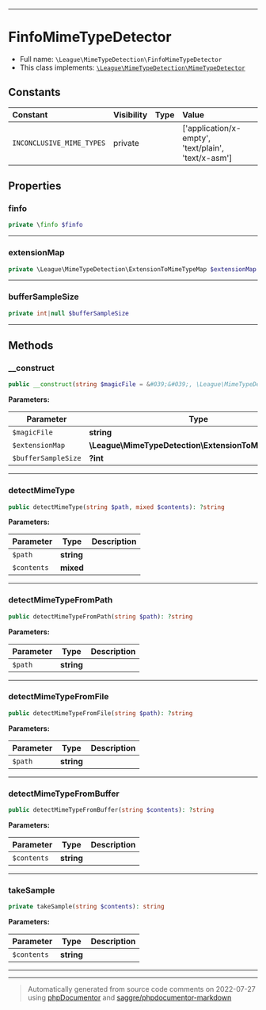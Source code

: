***

# FinfoMimeTypeDetector





* Full name: `\League\MimeTypeDetection\FinfoMimeTypeDetector`
* This class implements:
[`\League\MimeTypeDetection\MimeTypeDetector`](./MimeTypeDetector.md)


## Constants

| Constant | Visibility | Type | Value |
|:---------|:-----------|:-----|:------|
|`INCONCLUSIVE_MIME_TYPES`|private| |[&#039;application/x-empty&#039;, &#039;text/plain&#039;, &#039;text/x-asm&#039;]|

## Properties


### finfo



```php
private \finfo $finfo
```






***

### extensionMap



```php
private \League\MimeTypeDetection\ExtensionToMimeTypeMap $extensionMap
```






***

### bufferSampleSize



```php
private int|null $bufferSampleSize
```






***

## Methods


### __construct



```php
public __construct(string $magicFile = &#039;&#039;, \League\MimeTypeDetection\ExtensionToMimeTypeMap $extensionMap = null, ?int $bufferSampleSize = null): mixed
```








**Parameters:**

| Parameter | Type | Description |
|-----------|------|-------------|
| `$magicFile` | **string** |  |
| `$extensionMap` | **\League\MimeTypeDetection\ExtensionToMimeTypeMap** |  |
| `$bufferSampleSize` | **?int** |  |




***

### detectMimeType



```php
public detectMimeType(string $path, mixed $contents): ?string
```








**Parameters:**

| Parameter | Type | Description |
|-----------|------|-------------|
| `$path` | **string** |  |
| `$contents` | **mixed** |  |




***

### detectMimeTypeFromPath



```php
public detectMimeTypeFromPath(string $path): ?string
```








**Parameters:**

| Parameter | Type | Description |
|-----------|------|-------------|
| `$path` | **string** |  |




***

### detectMimeTypeFromFile



```php
public detectMimeTypeFromFile(string $path): ?string
```








**Parameters:**

| Parameter | Type | Description |
|-----------|------|-------------|
| `$path` | **string** |  |




***

### detectMimeTypeFromBuffer



```php
public detectMimeTypeFromBuffer(string $contents): ?string
```








**Parameters:**

| Parameter | Type | Description |
|-----------|------|-------------|
| `$contents` | **string** |  |




***

### takeSample



```php
private takeSample(string $contents): string
```








**Parameters:**

| Parameter | Type | Description |
|-----------|------|-------------|
| `$contents` | **string** |  |




***


***
> Automatically generated from source code comments on 2022-07-27 using [phpDocumentor](http://www.phpdoc.org/) and [saggre/phpdocumentor-markdown](https://github.com/Saggre/phpDocumentor-markdown)
